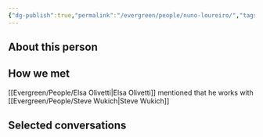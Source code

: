 ```yaml
---
{"dg-publish":true,"permalink":"/evergreen/people/nuno-loureiro/","tags":["people"]}
---
```


## About this person


## How we met
[[Evergreen/People/Elsa Olivetti\|Elsa Olivetti]] mentioned that he works with [[Evergreen/People/Steve Wukich\|Steve Wukich]]

## Selected conversations
